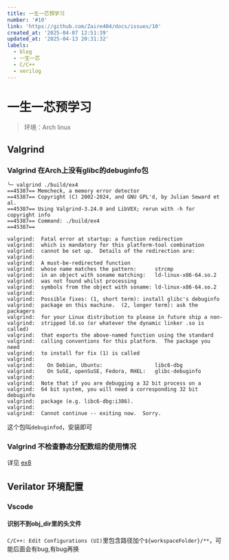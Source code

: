 ```yaml
---
title: 一生一芯预学习
number: '#10'
link: 'https://github.com/Zaire404/docs/issues/10'
created_at: '2025-04-07 12:51:39'
updated_at: '2025-04-13 20:31:32'
labels:
  - blog
  - 一生一芯
  - C/C++
  - verilog
---
```

# 一生一芯预学习
> 环境：Arch linux

## Valgrind 
### Valgrind 在Arch上没有glibc的debuginfo包
``` 
╰─ valgrind ./build/ex4
==45387== Memcheck, a memory error detector
==45387== Copyright (C) 2002-2024, and GNU GPL'd, by Julian Seward et al.
==45387== Using Valgrind-3.24.0 and LibVEX; rerun with -h for copyright info
==45387== Command: ./build/ex4
==45387== 

valgrind:  Fatal error at startup: a function redirection
valgrind:  which is mandatory for this platform-tool combination
valgrind:  cannot be set up.  Details of the redirection are:
valgrind:  
valgrind:  A must-be-redirected function
valgrind:  whose name matches the pattern:      strcmp
valgrind:  in an object with soname matching:   ld-linux-x86-64.so.2
valgrind:  was not found whilst processing
valgrind:  symbols from the object with soname: ld-linux-x86-64.so.2
valgrind:  
valgrind:  Possible fixes: (1, short term): install glibc's debuginfo
valgrind:  package on this machine.  (2, longer term): ask the packagers
valgrind:  for your Linux distribution to please in future ship a non-
valgrind:  stripped ld.so (or whatever the dynamic linker .so is called)
valgrind:  that exports the above-named function using the standard
valgrind:  calling conventions for this platform.  The package you need
valgrind:  to install for fix (1) is called
valgrind:  
valgrind:    On Debian, Ubuntu:                 libc6-dbg
valgrind:    On SuSE, openSuSE, Fedora, RHEL:   glibc-debuginfo
valgrind:  
valgrind:  Note that if you are debugging a 32 bit process on a
valgrind:  64 bit system, you will need a corresponding 32 bit debuginfo
valgrind:  package (e.g. libc6-dbg:i386).
valgrind:  
valgrind:  Cannot continue -- exiting now.  Sorry.
```
这个包叫`debuginfod`，安装即可
### Valgrind 不检查静态分配数组的使用情况
详见     [ex8](https://wizardforcel.gitbooks.io/lcthw/content/ex9.html)

## Verilator 环境配置
### Vscode
#### 识别不到obj_dir里的头文件
`C/C++: Edit Configurations (UI)`里包含路径加个`${workspaceFolder}/**`，可能后面会有bug,有bug再换
